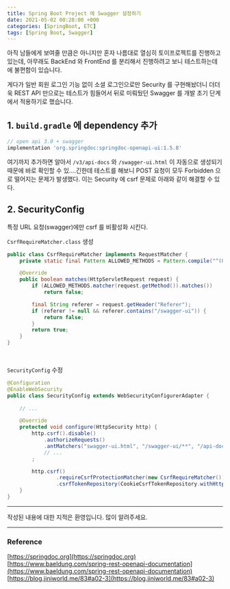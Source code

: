 ```yaml
---
title: Spring Boot Project 에 Swagger 설정하기
date: 2021-05-02 00:28:00 +000
categories: [SpringBoot, ETC]
tags: [Spring Boot, Swagger]
---
```


아직 남들에게 보여줄 만큼은 아니지만 혼자 나름대로 열심히 토이프로젝트를 진행하고 있는데, 아무래도 BackEnd 와 FrontEnd 를 분리해서 진행하려고 보니 테스트하는데에 불편함이 있습니다.  

게다가 일반 회원 로그인 기능 없이 소셜 로그인으로만 Security 를 구현해놨더니 더더욱 REST API 만으로는 테스트가 힘들어서 뒤로 미뤄뒀던 Swagger 를 개발 초기 단계에서 적용하기로 했습니다.



## 1. `build.gradle` 에 dependency 추가
```groovy
// open api 3.0 + swagger
implementation 'org.springdoc:springdoc-openapi-ui:1.5.8'
```

여기까지 추가하면 알아서 `/v3/api-docs` 와 `/swagger-ui.html` 이 자동으로 생성되기때문에 바로 확인할 수 있....긴한데
테스트를 해보니 POST 요청이 모두 Forbidden 으로 떨어지는 문제가 발생했다. 이는 Security 에 csrf 문제로 아래와 같이 해결할 수 있다.



## 2. SecurityConfig 
특정 URL 요청(swagger)에만 csrf 를 비활성화 시킨다.

`CsrfRequireMatcher.class` 생성
```java
public class CsrfRequireMatcher implements RequestMatcher {
	private static final Pattern ALLOWED_METHODS = Pattern.compile("^(GET|HEAD|TRACE|OPTIONS)$");

	@Override
	public boolean matches(HttpServletRequest request) {
		if (ALLOWED_METHODS.matcher(request.getMethod()).matches())
			return false;

		final String referer = request.getHeader("Referer");
		if (referer != null && referer.contains("/swagger-ui")) {
			return false;
		}
		return true;
	}
}

```
<br>

`SecurityConfig` 수정
```java
@Configuration
@EnableWebSecurity
public class SecurityConfig extends WebSecurityConfigurerAdapter {
	
	// ...

	@Override
	protected void configure(HttpSecurity http) {
		http.csrf().disable()
            .authorizeRequests()
            .antMatchers("swagger-ui.html", "/swagger-ui/**", "/api-docs", "/api-docs/**").hasRole(Role.USER.name())
            // ...
        ;

		http.csrf()
				.requireCsrfProtectionMatcher(new CsrfRequireMatcher())
				.csrfTokenRepository(CookieCsrfTokenRepository.withHttpOnlyFalse());
	}
}
```


---
작성된 내용에 대한 지적은 환영입니다.
많이 알려주세요.

---
### Reference
[https://springdoc.org](https://springdoc.org)  
[https://www.baeldung.com/spring-rest-openapi-documentation](https://www.baeldung.com/spring-rest-openapi-documentation)  
[https://blog.jiniworld.me/83#a02-3](https://blog.jiniworld.me/83#a02-3)
